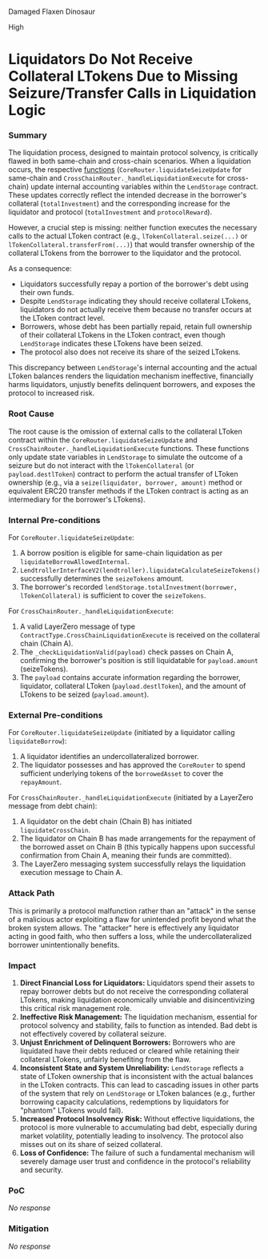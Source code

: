 Damaged Flaxen Dinosaur

High

# Liquidators Do Not Receive Collateral LTokens Due to Missing Seizure/Transfer Calls in Liquidation Logic

### Summary

The liquidation process, designed to maintain protocol solvency, is critically flawed in both same-chain and cross-chain scenarios. When a liquidation occurs, the respective [functions](https://github.com/sherlock-audit/2025-05-lend-audit-contest/blob/main/Lend-V2/src/LayerZero/CoreRouter.sol#L278) (`CoreRouter.liquidateSeizeUpdate` for same-chain and `CrossChainRouter._handleLiquidationExecute` for cross-chain) update internal accounting variables within the `LendStorage` contract. These updates correctly reflect the intended decrease in the borrower's collateral (`totalInvestment`) and the corresponding increase for the liquidator and protocol (`totalInvestment` and `protocolReward`).

However, a crucial step is missing: neither function executes the necessary calls to the actual LToken contract (e.g., `lTokenCollateral.seize(...)` or `lTokenCollateral.transferFrom(...)`) that would transfer ownership of the collateral LTokens from the borrower to the liquidator and the protocol.

As a consequence:
*   Liquidators successfully repay a portion of the borrower's debt using their own funds.
*   Despite `LendStorage` indicating they should receive collateral LTokens, liquidators do not actually receive them because no transfer occurs at the LToken contract level.
*   Borrowers, whose debt has been partially repaid, retain full ownership of their collateral LTokens in the LToken contract, even though `LendStorage` indicates these LTokens have been seized.
*   The protocol also does not receive its share of the seized LTokens.

This discrepancy between `LendStorage`'s internal accounting and the actual LToken balances renders the liquidation mechanism ineffective, financially harms liquidators, unjustly benefits delinquent borrowers, and exposes the protocol to increased risk.


### Root Cause

The root cause is the omission of external calls to the collateral LToken contract within the `CoreRouter.liquidateSeizeUpdate` and `CrossChainRouter._handleLiquidationExecute` functions. These functions only update state variables in `LendStorage` to simulate the outcome of a seizure but do not interact with the `lTokenCollateral` (or `payload.destlToken`) contract to perform the actual transfer of LToken ownership (e.g., via a `seize(liquidator, borrower, amount)` method or equivalent ERC20 transfer methods if the LToken contract is acting as an intermediary for the borrower's LTokens).


### Internal Pre-conditions

For `CoreRouter.liquidateSeizeUpdate`:
1.  A borrow position is eligible for same-chain liquidation as per `liquidateBorrowAllowedInternal`.
2.  `LendtrollerInterfaceV2(lendtroller).liquidateCalculateSeizeTokens()` successfully determines the `seizeTokens` amount.
3.  The borrower's recorded `lendStorage.totalInvestment(borrower, lTokenCollateral)` is sufficient to cover the `seizeTokens`.

For `CrossChainRouter._handleLiquidationExecute`:
1.  A valid LayerZero message of type `ContractType.CrossChainLiquidationExecute` is received on the collateral chain (Chain A).
2.  The `_checkLiquidationValid(payload)` check passes on Chain A, confirming the borrower's position is still liquidatable for `payload.amount` (seizeTokens).
3.  The `payload` contains accurate information regarding the borrower, liquidator, collateral LToken (`payload.destlToken`), and the amount of LTokens to be seized (`payload.amount`).

### External Pre-conditions

For `CoreRouter.liquidateSeizeUpdate` (initiated by a liquidator calling `liquidateBorrow`):
1.  A liquidator identifies an undercollateralized borrower.
2.  The liquidator possesses and has approved the `CoreRouter` to spend sufficient underlying tokens of the `borrowedAsset` to cover the `repayAmount`.

For `CrossChainRouter._handleLiquidationExecute` (initiated by a LayerZero message from debt chain):
1.  A liquidator on the debt chain (Chain B) has initiated `liquidateCrossChain`.
2.  The liquidator on Chain B has made arrangements for the repayment of the borrowed asset on Chain B (this typically happens upon successful confirmation from Chain A, meaning their funds are committed).
3.  The LayerZero messaging system successfully relays the liquidation execution message to Chain A.

### Attack Path

This is primarily a protocol malfunction rather than an "attack" in the sense of a malicious actor exploiting a flaw for unintended profit beyond what the broken system allows. The "attacker" here is effectively any liquidator acting in good faith, who then suffers a loss, while the undercollateralized borrower unintentionally benefits.

### Impact

1.  **Direct Financial Loss for Liquidators:** Liquidators spend their assets to repay borrower debts but do not receive the corresponding collateral LTokens, making liquidation economically unviable and disincentivizing this critical risk management role.
2.  **Ineffective Risk Management:** The liquidation mechanism, essential for protocol solvency and stability, fails to function as intended. Bad debt is not effectively covered by collateral seizure.
3.  **Unjust Enrichment of Delinquent Borrowers:** Borrowers who are liquidated have their debts reduced or cleared while retaining their collateral LTokens, unfairly benefiting from the flaw.
4.  **Inconsistent State and System Unreliability:** `LendStorage` reflects a state of LToken ownership that is inconsistent with the actual balances in the LToken contracts. This can lead to cascading issues in other parts of the system that rely on `LendStorage` or LToken balances (e.g., further borrowing capacity calculations, redemptions by liquidators for "phantom" LTokens would fail).
5.  **Increased Protocol Insolvency Risk:** Without effective liquidations, the protocol is more vulnerable to accumulating bad debt, especially during market volatility, potentially leading to insolvency. The protocol also misses out on its share of seized collateral.
6.  **Loss of Confidence:** The failure of such a fundamental mechanism will severely damage user trust and confidence in the protocol's reliability and security.

### PoC

_No response_

### Mitigation

_No response_